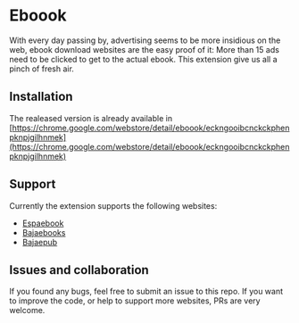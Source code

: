 # Eboook

With every day passing by, advertising seems to be more insidious on the web, ebook download websites are the easy proof of it: More than 15 ads need to be clicked to get to the actual ebook. This extension give us all a pinch of fresh air.

## Installation

The realeased version is already available in [https://chrome.google.com/webstore/detail/eboook/eckngooibcnckckphenpknpjgilhnmek](https://chrome.google.com/webstore/detail/eboook/eckngooibcnckckphenpknpjgilhnmek)

## Support

Currently the extension supports the following websites:

* [Espaebook](https://espaebook2.com)
* [Bajaebooks](https://bajaebooks2.net)
* [Bajaepub](http://bajaepub.com)

## Issues and collaboration

If you found any bugs, feel free to submit an issue to this repo. If you want to improve the code, or help to support more websites, PRs are very welcome.
